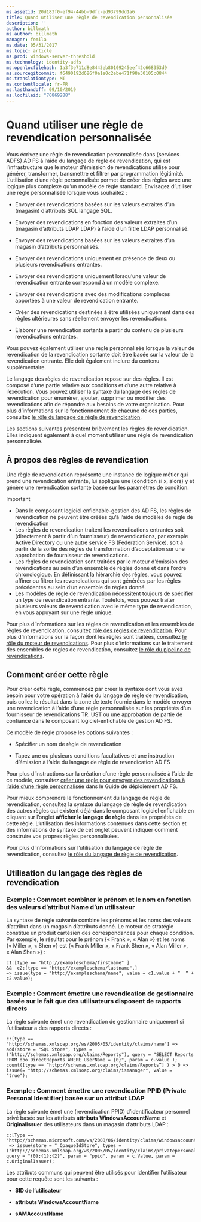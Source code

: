 ```yaml
---
ms.assetid: 20d183f0-ef94-44bb-9dfc-ed93799dd1a6
title: Quand utiliser une règle de revendication personnalisée
description: ''
author: billmath
ms.author: billmath
manager: femila
ms.date: 05/31/2017
ms.topic: article
ms.prod: windows-server-threshold
ms.technology: identity-adfs
ms.openlocfilehash: 1a3f3e711d8e8443eb80109245eef42c668353d9
ms.sourcegitcommit: f6490192d686f0a1e0c2ebe471f98e30105c0844
ms.translationtype: MT
ms.contentlocale: fr-FR
ms.lasthandoff: 09/10/2019
ms.locfileid: "70869288"
---
```

# <a name="when-to-use-a-custom-claim-rule"></a>Quand utiliser une règle de revendication personnalisée
Vous écrivez une règle de revendication personnalisée dans \(services ADFS\) AD FS à l’aide du langage de règle de revendication, qui est l’infrastructure que le moteur d’émission de revendications utilise pour générer, transformer, transmettre et filtrer par programmation légitimité. L’utilisation d’une règle personnalisée permet de créer des règles avec une logique plus complexe qu’un modèle de règle standard. Envisagez d’utiliser une règle personnalisée lorsque vous souhaitez :  
  
-   Envoyer des revendications basées sur les valeurs extraites d’un \(magasin\) d’attributs SQL langage SQL.  
  
-   Envoyer des revendications en fonction des valeurs extraites d’un \(magasin d’attributs LDAP LDAP\) à l’aide d’un filtre LDAP personnalisé.  
  
-   Envoyer des revendications basées sur les valeurs extraites d’un magasin d’attributs personnalisés.  
  
-   Envoyer des revendications uniquement en présence de deux ou plusieurs revendications entrantes.  
  
-   Envoyer des revendications uniquement lorsqu’une valeur de revendication entrante correspond à un modèle complexe.  
  
-   Envoyer des revendications avec des modifications complexes apportées à une valeur de revendication entrante.  
  
-   Créer des revendications destinées à être utilisées uniquement dans des règles ultérieures sans réellement envoyer les revendications.  
  
-   Élaborer une revendication sortante à partir du contenu de plusieurs revendications entrantes.  
  
Vous pouvez également utiliser une règle personnalisée lorsque la valeur de revendication de la revendication sortante doit être basée sur la valeur de la revendication entrante. Elle doit également inclure du contenu supplémentaire.  
  
Le langage des règles de revendication repose sur des règles. Il est composé d’une partie relative aux conditions et d’une autre relative à l’exécution. Vous pouvez utiliser la syntaxe du langage des règles de revendication pour énumérer, ajouter, supprimer ou modifier des revendications afin de répondre aux besoins de votre organisation. Pour plus d’informations sur le fonctionnement de chacune de ces parties, consultez [le rôle du langage de règle de revendication](The-Role-of-the-Claim-Rule-Language.md).  
  
Les sections suivantes présentent brièvement les règles de revendication. Elles indiquent également à quel moment utiliser une règle de revendication personnalisée.  
  
## <a name="about-claim-rules"></a>À propos des règles de revendication  
Une règle de revendication représente une instance de logique métier qui prend une revendication entrante, lui applique une \(condition si x, alors\) y et génère une revendication sortante basée sur les paramètres de condition.  
  
> [!IMPORTANT]  
> -   Dans le composant logiciel enfichable\-gestion des AD FS, les règles de revendication ne peuvent être créées qu’à l’aide de modèles de règle de revendication  
> -   Les règles de revendication traitent les revendications entrantes soit \(directement à partir d’un fournisseur\) de revendications, par exemple Active Directory ou une autre service FS (Federation Service), soit à partir de la sortie des règles de transformation d’acceptation sur une approbation de fournisseur de revendications.  
> -   Les règles de revendication sont traitées par le moteur d’émission des revendications au sein d’un ensemble de règles donné et dans l’ordre chronologique. En définissant la hiérarchie des règles, vous pouvez affiner ou filtrer les revendications qui sont générées par les règles précédentes au sein d’un ensemble de règles donné.  
> -   Les modèles de règle de revendication nécessitent toujours de spécifier un type de revendication entrante. Toutefois, vous pouvez traiter plusieurs valeurs de revendication avec le même type de revendication, en vous appuyant sur une règle unique.  
  
Pour plus d’informations sur les règles de revendication et les ensembles de règles de revendication, consultez [rôle des règles de revendication](The-Role-of-Claim-Rules.md). Pour plus d’informations sur la façon dont les règles sont traitées, consultez [le rôle du moteur de revendications](The-Role-of-the-Claims-Engine.md). Pour plus d’informations sur le traitement des ensembles de règles de revendication, consultez [le rôle du pipeline de revendications](The-Role-of-the-Claims-Pipeline.md).  
  
## <a name="how-to-create-this-rule"></a>Comment créer cette règle  
Pour créer cette règle, commencez par créer la syntaxe dont vous avez besoin pour votre opération à l’aide du langage de règle de revendication, puis collez le résultat dans la zone de texte fournie dans le modèle envoyer une revendication à l’aide d’une règle personnalisée sur les propriétés d’un fournisseur de revendications TR. UST ou une approbation de partie de confiance dans le composant logiciel\-enfichable de gestion AD FS.  
  
Ce modèle de règle propose les options suivantes :  
  
-   Spécifier un nom de règle de revendication  
  
-   Tapez une ou plusieurs conditions facultatives et une instruction d’émission à l’aide du langage de règle de revendication AD FS  
  
Pour plus d’instructions sur la création d’une règle personnalisée à l’aide de ce modèle, consultez [créer une règle pour envoyer des revendications à l’aide d’une règle personnalisée](https://technet.microsoft.com/library/dd807049.aspx) dans le Guide de déploiement AD FS.  
  
Pour mieux comprendre le fonctionnement du langage de règle de revendication, consultez la syntaxe du langage de règle de revendication des autres règles qui existent déjà\-dans le composant logiciel enfichable en cliquant sur l’onglet **afficher le langage de règle** dans les propriétés de cette règle. L’utilisation des informations contenues dans cette section et des informations de syntaxe de cet onglet peuvent indiquer comment construire vos propres règles personnalisées.  
  
Pour plus d’informations sur l’utilisation du langage de règle de revendication, consultez [le rôle du langage de règle de revendication](The-Role-of-the-Claim-Rule-Language.md).  
  
## <a name="using-the-claim-rule-language"></a>Utilisation du langage des règles de revendication  
  
### <a name="example-how-to-combine-first-and-last-names-based-on-a-users-name-attribute-values"></a>Exemple : Comment combiner le prénom et le nom en fonction des valeurs d’attribut Name d’un utilisateur  
La syntaxe de règle suivante combine les prénoms et les noms des valeurs d’attribut dans un magasin d’attributs donné. Le moteur de stratégie constitue un produit cartésien des correspondances pour chaque condition. Par exemple, le résultat pour le prénom {« Frank », « Alan »} et les noms {« Miller », « Shen »} est {« Frank Miller », « Frank Shen », « Alan Miller », « Alan Shen »} :  
  
```  
c1:[type == "http://exampleschema/firstname" ]  
&&  c2:[type == "http://exampleschema/lastname",]   
=> issue(type = "http://exampleschema/name", value = c1.value + “  “ + c2.value);  
```  
  
### <a name="example-how-to-issue-a-manager-claim-based-on-whether-users-have-direct-reports"></a>Exemple : Comment émettre une revendication de gestionnaire basée sur le fait que des utilisateurs disposent de rapports directs  
La règle suivante émet une revendication de gestionnaire uniquement si l’utilisateur a des rapports directs :  
  
```  
c:[type == "http://schemas.xmlsoap.org/ws/2005/05/identity/claims/name"] => add(store = "SQL Store", types = ("http://schemas.xmlsoap.org/claims/Reports"), query = "SELECT Reports FROM dbo.DirectReports WHERE UserName = {0}", param = c.value );  
count([type == “http://schemas.xmlsoap.org/claims/Reports“] ) > 0 => issue(= "http://schemas.xmlsoap.org/claims/ismanager", value = "true");  
```  
  
### <a name="example-how-to-issue-a-ppid-claim-based-on-an-ldap-attribute"></a>Exemple : Comment émettre une revendication PPID (Private Personal Identifier) basée sur un attribut LDAP  
La règle suivante émet une \(revendication PPID\) d’identificateur personnel privé basée sur les attributs **attributs WindowsAccountName** et **OriginalIssuer** des utilisateurs dans un magasin d’attributs LDAP :  
  
```  
c:[Type == "http://schemas.microsoft.com/ws/2008/06/identity/claims/windowsaccountname"]  
 => issue(store = "_OpaqueIdStore", types = ("http://schemas.xmlsoap.org/ws/2005/05/identity/claims/privatepersonalidentifier"), query = "{0};{1};{2}", param = "ppid", param = c.Value, param = c.OriginalIssuer);  
```  
  
Les attributs communs qui peuvent être utilisés pour identifier l’utilisateur pour cette requête sont les suivants :  
  
-   **SID de l’utilisateur**  
  
-   **attributs WindowsAccountName**  
  
-   **sAMAccountName**  
  

